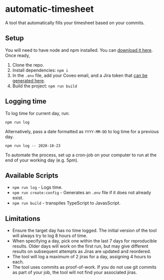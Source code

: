 # automatic-timesheet

A tool that automatically fills your timesheet based on your commits.

## Setup

You will need to have node and npm installed. You can [download it here](https://nodejs.org/en/download/). Once ready,

1. Clone the repo.
2. Install dependencies: `npm i`
3. In the `.env` file, add your Coveo email, and a Jira token that [can be generated here](https://id.atlassian.com/manage-profile/security/api-tokens).
4. Build the project: `npm run build`


## Logging time

To log time for current day, run:

```
npm run log
```

Alternatively, pass a date formatted as `YYYY-MM-DD` to log time for a previous day.

```
npm run log -- 2020-10-23
```

To automate the process, set up a cron-job on your computer to run at the end of your working day (e.g. 5pm).


## Available Scripts

- `npm run log` - Logs time.
- `npm run create:config` - Generates an `.env` file if it does not already exist.
- `npm run build` - transpiles TypeScript to JavasScript.


## Limitations

- Ensure the target day has no time logged. The initial version of the tool will always try to log 8 hours of time.
- When specifying a day, pick one within the last 7 days for reproducible results. Older days will work on the first run, but may give different results on subsequent attempts as Jiras are updated and reordered.
- The tool will log a maximum of 2 jiras for a day, assigning 4 hours to each.
- The tool uses commits as proof-of-work. If you do not use git commits as part of your job, the tool will not find your associated jiras.